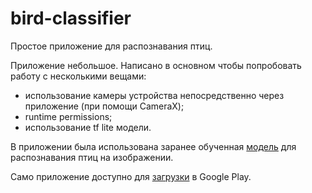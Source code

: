 # bird-classifier
Простое приложение для распознавания птиц.

Приложение небольшое. Написано в основном чтобы попробовать работу с несколькими вещами:
* использование камеры устройства непосредственно через приложение (при помощи CameraX);
* runtime permissions;
* использование tf lite модели.

В приложении была использована заранее обученная [модель](https://tfhub.dev/google/lite-model/aiy/vision/classifier/birds_V1/3) для распознавания птиц на изображении.

Само приложение доступно для [загрузки](https://play.google.com/store/apps/details?id=com.vanchel.birdclassifier) в Google Play.
